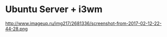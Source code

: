# Ubuntu Server + i3wm 
http://www.imageup.ru/img217/2681336/screenshot-from-2017-02-12-22-44-28.png
